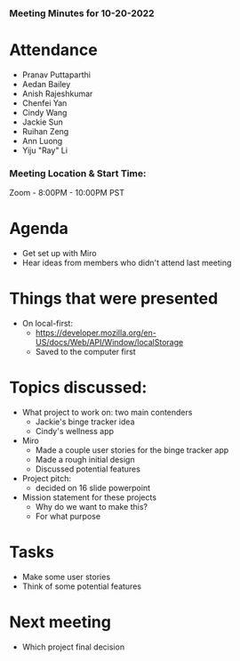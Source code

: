 ### Meeting Minutes for 10-20-2022

# Attendance
- Pranav Puttaparthi
- Aedan Bailey
- Anish Rajeshkumar
- Chenfei Yan
- Cindy Wang
- Jackie Sun
- Ruihan Zeng
- Ann Luong
- Yiju "Ray" Li 

### Meeting Location & Start Time:
Zoom - 8:00PM - 10:00PM PST

# Agenda
- Get set up with Miro
- Hear ideas from members who didn't attend last meeting

# Things that were presented
- On local-first:
  - https://developer.mozilla.org/en-US/docs/Web/API/Window/localStorage
  - Saved to the computer first

# Topics discussed:
- What project to work on: two main contenders
  - Jackie's binge tracker idea
  - Cindy's wellness app
- Miro
  - Made a couple user stories for the binge tracker app
  - Made a rough initial design
  - Discussed potential features
- Project pitch:
  - decided on 16 slide powerpoint
- Mission statement for these projects
  - Why do we want to make this?
  - For what purpose

# Tasks
- Make some user stories 
- Think of some potential features

# Next meeting
- Which project final decision
